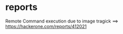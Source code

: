 # reports

Remote Command execution due to image tragick  ==>  https://hackerone.com/reports/412021

